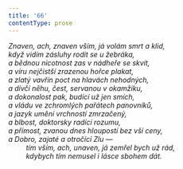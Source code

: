 ```yaml
---
title: '66'
contentType: prose
---
```


_Znaven, ach, znaven vším, já volám smrt a klid,  
když vidím zásluhy rodit se u žebráka,  
a bědnou nicotnost zas v nádheře se skvít,  
a víru nejčistší zrazenou hořce plakat,  
a zlatý vavřín poct na hlavách nehodných,  
a dívčí něhu, čest, servanou v okamžiku,  
a dokonalost pak, budící už jen smích,  
a vládu ve zchromlých pařátech panovníků,  
a jazyk umění vrchností zmrzačený,  
a blbost, doktorsky radící rozumu,  
a přímost, zvanou dnes hloupostí bez vší ceny,  
a Dobro, zajaté a otročící Zlu —  
         tím vším, ach, unaven, já zemřel bych už rád,  
         kdybych tím nemusel i lásce sbohem dát._

